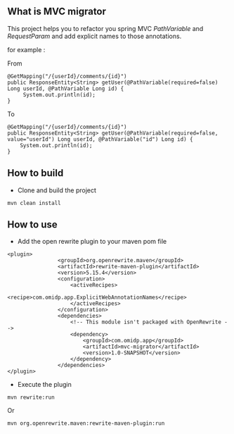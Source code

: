 ## What is MVC migrator

This project helps you to refactor you spring MVC _PathVariable_ and _RequestParam_ and add explicit names to those annotations.

for example : 

From 

```
@GetMapping("/{userId}/comments/{id}")
public ResponseEntity<String> getUser(@PathVariable(required=false) Long userId, @PathVariable Long id) {
	 System.out.println(id);
}
```

To 

```
@GetMapping("/{userId}/comments/{id}")
public ResponseEntity<String> getUser(@PathVariable(required=false, value="userId") Long userId, @PathVariable("id") Long id) {
	System.out.println(id);
}
```

## How to build

- Clone and build the project 

```
mvn clean install
```

## How to use

- Add the open rewrite plugin to your maven pom file 

```
<plugin>
				<groupId>org.openrewrite.maven</groupId>
				<artifactId>rewrite-maven-plugin</artifactId>
				<version>5.15.4</version>
				<configuration>
					<activeRecipes>
						<recipe>com.omidp.app.ExplicitWebAnnotationNames</recipe>
					</activeRecipes>					
				</configuration>
				<dependencies>
					<!-- This module isn't packaged with OpenRewrite -->
					<dependency>
						<groupId>com.omidp.app</groupId>
						<artifactId>mvc-migrator</artifactId>
						<version>1.0-SNAPSHOT</version>
					</dependency>
				</dependencies>
</plugin>
```

- Execute the plugin 

```
mvn rewrite:run
```

Or 

```
mvn org.openrewrite.maven:rewrite-maven-plugin:run
```
